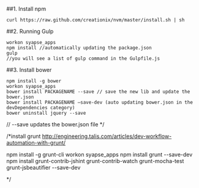##1. Install npm
```
curl https://raw.github.com/creationix/nvm/master/install.sh | sh
```

##2. Running Gulp

```
workon syapse_apps
npm install //automatically updating the package.json
gulp
//you will see a list of gulp command in the Gulpfile.js
```
##3. Install bower

```
npm install -g bower
workon syapse_apps
bower install PACKAGENAME --save // save the new lib and update the bower.json
bower install PACKAGENAME —save-dev (auto updating bower.json in the devDependencies category)
bower uninstall jquery --save
```


// --save updates the bower.json file
 */

/*install grunt
http://engineering.talis.com/articles/dev-workflow-automation-with-grunt/

npm install -g grunt-cli
workon syapse_apps
npm install grunt --save-dev
npm install grunt-contrib-jshint grunt-contrib-watch grunt-mocha-test grunt-jsbeautifier --save-dev

 */